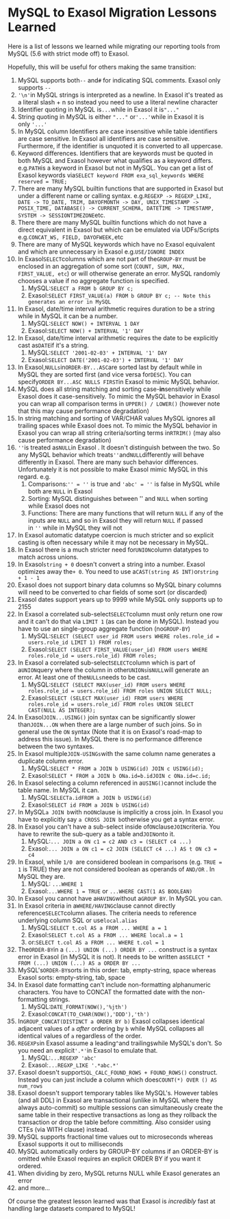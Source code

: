 # MySQL to Exasol Migration Lessons Learned 
Here is a list of lessons we learned while migrating our reporting tools from MySQL (5.6 with strict mode off) to Exasol.

Hopefully, this will be useful for others making the same transition:

1. MySQL supports both`--` and`#` for indicating SQL comments. Exasol only supports `--`
2. `'\n'`in MySQL strings is interpreted as a newline. In Exasol it's treated as a literal slash + n so instead you need to use a literal newline character
3. Identifier quoting in MySQL is``...``while in Exasol it is`"..."`
4. String quoting in MySQL is either `"..."` or`'...'`while in Exasol it is only `'...'`
5. In MySQL column Identifiers are case insensitive while table identifiers are case sensitive. In Exasol all identifiers are case sensitive. Furthermore, if the identifier is unquoted it is converted to all uppercase.
6. Keyword differences. Identifiers that are keywords must be quoted in both MySQL and Exasol however what qualifies as a keyword differs. e.g.`PATH`is a keyword in Exasol but not in MySQL. You can get a list of Exasol keywords via`SELECT keyword FROM exa_sql_keywords WHERE reserved = TRUE;`
7. There are many MySQL builtin functions that are supported in Exasol but under a different name or calling syntax. e.g.`REGEXP -> REGEXP_LIKE, DATE -> TO_DATE, TRIM, DAYOFMONTH -> DAY, UNIX_TIMESTAMP -> POSIX_TIME, DATABASE() -> CURRENT_SCHEMA, DATETIME -> TIMESTAMP, SYSTEM -> SESSIONTIMEZONE`etc.
8. There there are many MySQL builtin functions which do not have a direct equivalent in Exasol but which can be emulated via UDFs/Scripts e.g.`CONCAT_WS, FIELD, DAYOFWEEK,`etc
9. There are many of MySQL keywords which have no Exasol equivalent and which are unnecessary in Exasol e.g.`USE/IGNORE INDEX`
10. In Exasol`SELECT`columns which are not part of the`GROUP-BY` must be enclosed in an aggregation of some sort (`COUNT, SUM, MAX, FIRST_VALUE, etc`) or will otherwise generate an error. MySQL randomly chooses a value if no aggregate function is specified.
	1. MySQL:`SELECT a FROM b GROUP BY c;`
	2. Exasol:`SELECT FIRST_VALUE(a) FROM b GROUP BY c; -- Note this generates an error in MySQL`
11. In Exasol, date/time interval arithmetic requires duration to be a string while in MySQL it can be a number.
	1. MySQL:`SELECT NOW() + INTERVAL 1 DAY`
	2. Exasol:`SELECT NOW() + INTERVAL '1' DAY`
12. In Exasol, date/time interval arithmetic requires the date to be explicitly cast as`DATE`if it's a string.
	1. MySQL:`SELECT '2001-02-03' + INTERVAL '1' DAY`
	2. Exasol:`SELECT DATE('2001-02-03') + INTERVAL '1' DAY`
13. In Exasol,`NULLs`in`ORDER-BY...ASC`are sorted last by default while in MySQL they are sorted first (and vice versa for`DESC`). You can specify`ORDER BY...ASC NULLS FIRST`in Exasol to mimic MySQL behavior.
14. MySQL does all string matching and sorting case-**in**sensitively while Exasol does it case-sensitively. To mimic the MySQL behavior in Exasol you can wrap all comparison terms in `UPPER() / LOWER()` (however note that this may cause performance degradation)
15. In string matching and sorting of VAR/CHAR values MySQL ignores all trailing spaces while Exasol does not. To mimic the MySQL behavior in Exasol you can wrap all string criteria/sorting terms in`RTRIM()` (may also cause performance degradation)
16. `''`is treated as`NULL`in Exasol . It doesn't distinguish between the two. So any MySQL behavior which treats`''`and`NULL`differently will behave differently in Exasol. There are many such behavior differences. Unfortunately it is not possible to make Exasol mimic MySQL in this regard. e.g.
	1. Comparisons:`'' = ''` is true and `'abc' = ''` is false in MySQL while both are `NULL` in Exasol
	2. Sorting: MySQL distinguishes between '' and `NULL` when sorting while Exasol does not
	3. Functions: There are many functions that will return `NULL` if any of the inputs are `NULL` and so in Exasol they will return `NULL` if passed in `''` while in MySQL they will not
17. In Exasol automatic datatype coercion is much stricter and so explicit casting is often necessary while it may not be necessary in MySQL.
18. In Exasol there is a much stricter need for`UNION`column datatypes to match across unions.
19. In Exasol`string + 0` doesn't convert a string into a number. Exasol optimizes away the`+ 0`. You need to use a`CAST(string AS INT)`or`string + 1 - 1`
20. Exasol does not support binary data columns so MySQL binary columns will need to be converted to char fields of some sort (or discarded)
21. Exasol dates support years up to 9999 while MySQL only supports up to 2155
22. In Exasol a correlated sub-select`SELECT`column must only return one row and it can't do that via `LIMIT 1` (as can be done in MySQL). Instead you have to use an single-group aggregate function (no`GROUP-BY`)
	1. MySQL:`SELECT (SELECT user_id FROM users WHERE roles.role_id = users.role_id LIMIT 1) FROM roles;`
	2. Exasol:`SELECT (SELECT FIRST_VALUE(user_id) FROM users WHERE roles.role_id = users.role_id) FROM roles;`
23. In Exasol a correlated sub-select`SELECT`column which is part of a`UNION`query where the column in other`UNIONs`is`NULL`will generate an error. At least one of the`NULLs`needs to be cast.
	1. MySQL:`SELECT (SELECT MAX(user_id) FROM users WHERE roles.role_id = users.role_id) FROM roles UNION SELECT NULL;`
	2. Exasol:`SELECT (SELECT MAX(user_id) FROM users WHERE roles.role_id = users.role_id) FROM roles UNION SELECT CAST(NULL AS INTEGER);`
24. In Exasol`JOIN...USING()` join syntax can be significantly slower than`JOIN...ON` when there are a large number of such joins. So in general use the `ON` syntax (Note that it is on Exasol's road-map to address this issue). In MySQL there is no performance difference between the two syntaxes.
25. In Exasol multiple`JOIN-USINGs`with the same column name generates a duplicate column error.
	1. MySQL:`SELECT * FROM a JOIN b USING(id) JOIN c USING(id);`
	2. Exasol:`SELECT * FROM a JOIN b ONa.id=b.idJOIN c ONa.id=c.id;`
26. In Exasol selecting a column referenced in a`USING()`cannot include the table name. In MySQL it can.
	1. MySQL:`SELECTa.idFROM a JOIN b USING(id)`
	2. Exasol:`SELECT id FROM a JOIN b USING(id)`
27. In MySQL`a JOIN b`with no`ON`clause is implicitly a cross join. In Exasol you have to explicitly say `a CROSS JOIN b`otherwise you get a syntax error.
28. In Exasol you can't have a sub-select inside of`ON`clause`JOIN`criteria. You have to rewrite the sub-query as a table and`JOIN`onto it.
	1. MySQL:`... JOIN a ON c1 = c2 AND c3 = (SELECT c4 ...)`
	2. Exasol:`... JOIN a ON c1 = c2 JOIN (SELECT c4 ...) AS t ON c3 = c4`
29. In Exasol, while `1/0`  are considered boolean in comparisons (e.g. `TRUE = 1` is TRUE) they are not considered boolean as operands of `AND/OR` . In MySQL they are.
	1. MySQL: `...WHERE 1`
	2. Exasol:`...WHERE 1 = TRUE` or `...WHERE CAST(1 AS BOOLEAN)`
30. In Exasol you cannot have a`HAVING`without a`GROUP BY`. In MySQL you can.
31. In Exasol criteria in a`WHERE/HAVING`clause cannot directly reference`SELECT`column aliases. The criteria needs to reference underlying column SQL or use`local.alias`
	1. MySQL:`SELECT t.col AS a FROM ... WHERE a = 1`
	2. Exasol:`SELECT t.col AS a FROM ... WHERE local.a = 1`
	3. or:`SELECT t.col AS a FROM ... WHERE t.col = 1`
32. The`ORDER-BY`in a `(...) UNION (...) ORDER BY ...` construct is a syntax error in Exasol (in MySQL it is not). It needs to be written as`SELECT * FROM (...) UNION (...) AS a ORDER BY ...`
33. MySQL's`ORDER-BY`sorts in this order: tab, empty-string, space whereas Exasol sorts: empty-string, tab, space
34. In Exasol date formatting can't include non-formatting alphanumeric characters. You have to CONCAT the formatted date with the non-formatting strings.
	1. MySQL:`DATE_FORMAT(NOW(),'%jth')`
	2. Exasol:`CONCAT(TO_CHAR(NOW(),'DDD'),'th')`
35. In`GROUP_CONCAT(DISTINCT a ORDER BY b)` Exasol collapses identical adjacent values of `a` *after* ordering by `b` while MySQL collapses all identical values of `a` regardless of the order.
36. `REGEXPs`in Exasol assume a leading`^`and trailing`$`while MySQL's don't. So you need an explicit`'.*'`in Exasol to emulate that.
	1. MySQL:`...REGEXP 'abc'`
	2. Exasol:`...REGXP_LIKE '.*abc.*'`
37. Exasol doesn't support`SQL_CALC_FOUND_ROWS + FOUND_ROWS()` construct. Instead you can just include a column which does`COUNT(*) OVER () AS num_rows`
38. Exasol doesn't support temporary tables like MySQL's. However tables (and all DDL) in Exasol are transactional (unlike in MySQL where they always auto-commit) so multiple sessions can simultaneously create the same table in their respective transactions as long as they rollback the transaction or drop the table before committing. Also consider using CTEs (via WITH clause) instead.
39. MySQL supports fractional time values out to microseconds whereas Exasol supports it out to milliseconds
40. MySQL automatically orders by GROUP-BY columns if an ORDER-BY is omitted while Exasol requires an explicit ORDER BY if you want it ordered.
41. When dividing by zero, MySQL returns NULL while Exasol generates an error
42. and more...

Of course the greatest lesson learned was that Exasol is *incredibly* fast at handling large datasets compared to MySQL! 

